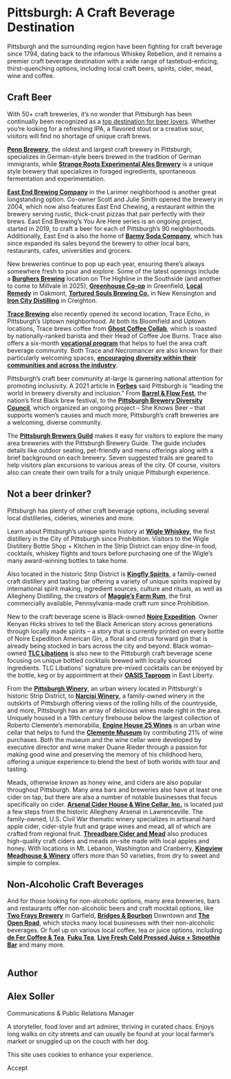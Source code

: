 # Pittsburgh: A Craft Beverage Destination

Pittsburgh and the surrounding region have been fighting for craft beverage since 1794, dating back to the infamous Whiskey Rebellion, and it remains a premier craft beverage destination with a wide range of tastebud-enticing, thirst-quenching options, including local craft beers, spirits, cider, mead, wine and coffee.

## Craft Beer

With 50+ craft breweries, it’s no wonder that Pittsburgh has been continually been recognized as a [top destination for beer lovers](https://www.chowhound.com/1687835/best-beer-cities-us/). Whether you’re looking for a refreshing IPA, a flavored stout or a creative sour, visitors will find no shortage of unique craft brews.

[**Penn Brewery**](https://www.pennbrew.com/), the oldest and largest craft brewery in Pittsburgh, specializes in German-style beers brewed in the tradition of German immigrants, while [**Strange Roots Experimental Ales Brewery**](http://www.strangerootsbeer.com/) is a unique style brewery that specializes in foraged ingredients, spontaneous fermentation and experimentation.

[**East End Brewing Company**](https://www.eastendbrewing.com/) in the Larimer neighborhood is another great longstanding option. Co-owner Scott and Julie Smith opened the brewery in 2004, which now also features East End Chewing, a restaurant within the brewery serving rustic, thick-crust pizzas that pair perfectly with their brews. East End Brewing’s You Are Here series is an ongoing project, started in 2019, to craft a beer for each of Pittsburgh’s 90 neighborhoods. Additionally, East End is also the home of [**Barmy Soda Company**](https://www.barmysoda.com/), which has since expanded its sales beyond the brewery to other local bars, restaurants, cafes, universities and grocers.

New breweries continue to pop up each year, ensuring there’s always somewhere fresh to pour and explore. Some of the latest openings include a [**Burghers Brewing**](https://www.burgherspgh.com/highline) location on The Highline in the Southside (and another to come to Millvale in 2025), [**Greenhouse Co-op**](https://www.greenhousecoop.com/) in Greenfield, [**Local Remedy**](https://lrbrewing.com/) in Oakmont, [**Tortured Souls Brewing Co.**](https://torturedsoulsbrewing.com/) in New Kensington and [**Iron City Distilling**](https://icdistilling.com/) in Creighton.

[**Trace Brewing**](https://www.tracebloomfield.com/) also recently opened its second location, Trace Echo, in Pittsburgh’s Uptown neighborhood. At both its Bloomfield and Uptown locations, Trace brews coffee from [**Ghost Coffee Collab**](https://www.ghostcoffeecollab.com/), which is roasted by nationally-ranked barista and their Head of Coffee Joe Burns. Trace also offers a six-month [**vocational program**](https://www.tracebloomfield.com/breweryprogram) that helps to fuel the area craft beverage community. Both Trace and Necromancer are also known for their particularly welcoming spaces, [**encouraging diversity within their communities and across the industry**](https://www.visitpittsburgh.com/blog/pittsburgh-craft-beverage-diversity/).

Pittsburgh’s craft beer community at-large is garnering national attention for promoting inclusivity. A 2021 article in [**Forbes**](https://www.forbes.com/sites/taranurin/2021/07/31/this-surprising-city-may-be-leading-the-world-in-brewery-diversity-and-inclusion-heres-how/?sh=5da0686265f9) said Pittsburgh is “leading the world in brewery diversity and inclusion.” From [**Barrel & Flow Fest**](https://www.barrelandflow.com/), the nation’s first Black brew festival, to the [**Pittsburgh Brewery Diversity Council**](https://breweriesinpa.com/creation-of-pittsburgh-brewing-diversity-council-aims-to-change-the-industry/), which organized an ongoing project – She Knows Beer – that supports women’s causes and much more, Pittsburgh’s craft breweries are a welcoming, diverse community.

The [**Pittsburgh Brewers Guild**](https://pittsburghbreweries.com/) makes it easy for visitors to explore the many area breweries with the Pittsburgh Brewery Guide. The guide includes details like outdoor seating, pet-friendly and menu offerings along with a brief background on each brewery. Seven suggested trails are geared to help visitors plan excursions to various areas of the city. Of course, visitors also can create their own trails for a truly unique Pittsburgh experience.

## Not a beer drinker?

Pittsburgh has plenty of other craft beverage options, including several local distilleries, cideries, wineries and more.

Learn about Pittsburgh’s unique spirits history at [**Wigle Whiskey**](https://wiglewhiskey.com/), the first distillery in the City of Pittsburgh since Prohibition. Visitors to the Wigle Distillery Bottle Shop + Kitchen in the Strip District can enjoy dine-in food, cocktails, whiskey flights and tours before purchasing one of the Wigle’s many award-winning bottles to take home.

Also located in the historic Strip District is [**Kingfly Spirits**](https://www.kingflyspirits.com/space-story), a family-owned craft distillery and tasting bar offering a variety of unique spirits inspired by international spirit making, ingredient sources, culture and rituals, as well as Allegheny Distilling, the creators of [**Maggie’s Farm Rum**](https://www.maggiesfarmrum.com/about), the first commercially available, Pennsylvania-made craft rum since Prohibition.

New to the craft beverage scene is Black-owned [**Noire Expedition**](https://www.noireexpedition.com/). Owner Kenyan Hicks strives to tell the Black American story across generations through locally made spirits – a story that is currently printed on every bottle of Noire Expedition American Gin, a floral and citrus forward gin that is already being stocked in bars across the city and beyond. Black woman-owned [**TLC Libations**](http://www.tlclibations.com/) is also new to the Pittsburgh craft beverage scene focusing on unique bottled cocktails brewed with locally sourced ingredients. TLC Libations' signature pre-mixed cocktails can be enjoyed by the bottle, keg or by appointment at their [**OASIS Taproom**](http://www.tlclibations.com/oasis-taproom) in East Liberty.

From the [**Pittsburgh Winery**](http://www.pittsburghwinery.com/), an urban winery located in Pittsburgh's historic Strip District, to [**Narcisi Winery**](https://www.narcisiwinery.com/), a family-owned winery in the outskirts of Pittsburgh offering views of the rolling hills of the countryside, and more, Pittsburgh has an array of delicious wines made right in the area. Uniquely housed in a 19th century firehouse below the largest collection of Roberto Clemente’s memorabilia, [**Engine House 25 Wines**](https://www.eh25.com/) is an urban wine cellar that helps to fund the [**Clemente Museum**](https://clementemuseum.com/) by contributing 21% of wine purchases. Both the museum and the wine cellar were developed by executive director and wine maker Duane Rieder through a passion for making good wine and preserving the memory of his childhood hero, offering a unique experience to blend the best of both worlds with tour and tasting.

Meads, otherwise known as honey wine, and ciders are also popular throughout Pittsburgh. Many area bars and breweries also have at least one cider on tap, but there are also a number of notable businesses that focus specifically on cider. [**Arsenal Cider House & Wine Cellar, Inc.**](http://www.arsenalciderhouse.com/) is located just a few steps from the historic Allegheny Arsenal in Lawrenceville. The family-owned, U.S. Civil War thematic winery specializes in artisanal hard apple cider, cider-style fruit and grape wines and mead, all of which are crafted from regional fruit. [**Threadbare Cider and Mead**](https://www.threadbarecider.com/) also produces high-quality craft ciders and meads on-site made with local apples and honey. With locations in Mt. Lebanon, Washington and Cranberry, [**Kingview Meadhouse & Winery**](https://www.kingviewmead.com/) offers more than 50 varieties, from dry to sweet and simple to complex.

## Non-Alcoholic Craft Beverages

And for those looking for non-alcoholic options, many area breweries, bars and restaurants offer non-alcoholic beers and craft mocktail options, like [**Two Frays Brewery**](https://www.twofraysbrewery.com/) in Garfield, [**Bridges & Bourbon**](https://www.bridgesandbourbonpgh.com/) Downtown and [**The Open Road**](https://www.openroadbarpgh.com/na-drinks-around-town), which stocks many local businesses with their non-alcoholic beverages. Or fuel up on various local coffee, tea or juice options, including [**de Fer Coffee & Tea**](https://www.defer.coffee/), [**Fuku Tea**](https://www.fukutea.com/), [**Live Fresh Cold Pressed Juice + Smoothie Bar**](https://www.livefreshjuicery.com/) and many more.

![Alex Soller](data:image/svg+xml;charset=utf-8,%3Csvg%20xmlns%3D%27http%3A%2F%2Fwww.w3.org%2F2000%2Fsvg%27%20width%3D%271%27%20height%3D%271%27%20style%3D%27background%3Atransparent%27%2F%3E)

## Author

## Alex Soller

Communications & Public Relations Manager

A storyteller, food lover and art admirer, thriving in curated chaos. Enjoys long walks on city streets and can usually be found at your local farmer’s market or snuggled up on the couch with her dog.

This site uses cookies to enhance your experience.



Accept
